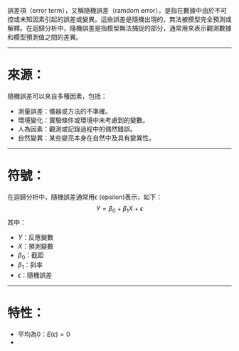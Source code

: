 誤差項（error term），又稱隨機誤差（ramdom error）。是指在數據中由於不可控或未知因素引起的誤差或變異。這些誤差是隨機出現的，無法被模型完全預測或解釋。在迴歸分析中，隨機誤差是指模型無法捕捉的部分，通常用來表示觀測數據和模型預測值之間的差異。
- - -
# 來源：
隨機誤差可以來自多種因素，包括：
- 測量誤差：儀器或方法的不準確。
- 環境變化：實驗條件或環境中未考慮到的變數。
- 人為因素：觀測或記錄過程中的偶然錯誤。
- 自然變異：某些變亮本身在自然中及具有變異性。
- - -
# 符號：
在迴歸分析中，隨機誤差通常用$\epsilon$ (epsilon)表示，如下：
$$
Y=\beta_0+\beta_1X+\epsilon
$$
其中：
- $Y$：反應變數
- $X$：預測變數
- $\beta_0$：截距
- $\beta_1$：斜率
- $\epsilon$：隨機誤差
- - -
# 特性：
- 平均為0：$E(\epsilon)=0$
- 